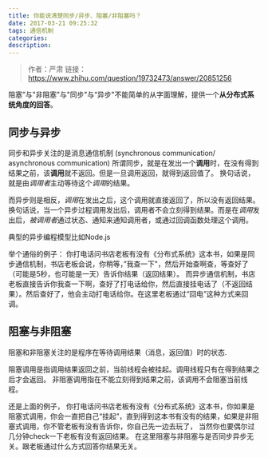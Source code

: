 ```yaml
---
title: 你能说清楚同步/异步、阻塞/非阻塞吗？
date: 2017-03-21 09:25:32
tags: 通信机制
categories: 
description:
---
```


>作者：严肃
链接：https://www.zhihu.com/question/19732473/answer/20851256


阻塞”与"非阻塞"与"同步"与“异步"不能简单的从字面理解，提供一个**从分布式系统角度的回答**。

<!--more-->
## 同步与异步

同步和异步关注的是消息通信机制 (synchronous communication/ asynchronous communication)
所谓同步，就是在发出一个**调用**时，在没有得到结果之前，该**调用**就不返回。但是一旦调用返回，就得到返回值了。
换句话说，就是由*调用者*主动等待这个*调用*的结果。

而异步则是相反，*调用*在发出之后，这个调用就直接返回了，所以没有返回结果。换句话说，当一个异步过程调用发出后，调用者不会立刻得到结果。而是在*调用*发出后，*被调用者*通过状态、通知来通知调用者，或通过回调函数处理这个调用。

典型的异步编程模型比如Node.js

举个通俗的例子：
你打电话问书店老板有没有《分布式系统》这本书，如果是同步通信机制，书店老板会说，你稍等，”我查一下"，然后开始查啊查，等查好了（可能是5秒，也可能是一天）告诉你结果（返回结果）。
而异步通信机制，书店老板直接告诉你我查一下啊，查好了打电话给你，然后直接挂电话了（不返回结果）。然后查好了，他会主动打电话给你。在这里老板通过“回电”这种方式来回调。

## 阻塞与非阻塞
阻塞和非阻塞关注的是程序在等待调用结果（消息，返回值）时的状态.

阻塞调用是指调用结果返回之前，当前线程会被挂起。调用线程只有在得到结果之后才会返回。
非阻塞调用指在不能立刻得到结果之前，该调用不会阻塞当前线程。

还是上面的例子，
你打电话问书店老板有没有《分布式系统》这本书，你如果是阻塞式调用，你会一直把自己“挂起”，直到得到这本书有没有的结果，如果是非阻塞式调用，你不管老板有没有告诉你，你自己先一边去玩了， 当然你也要偶尔过几分钟check一下老板有没有返回结果。
在这里阻塞与非阻塞与是否同步异步无关。跟老板通过什么方式回答你结果无关。

<!--more-->